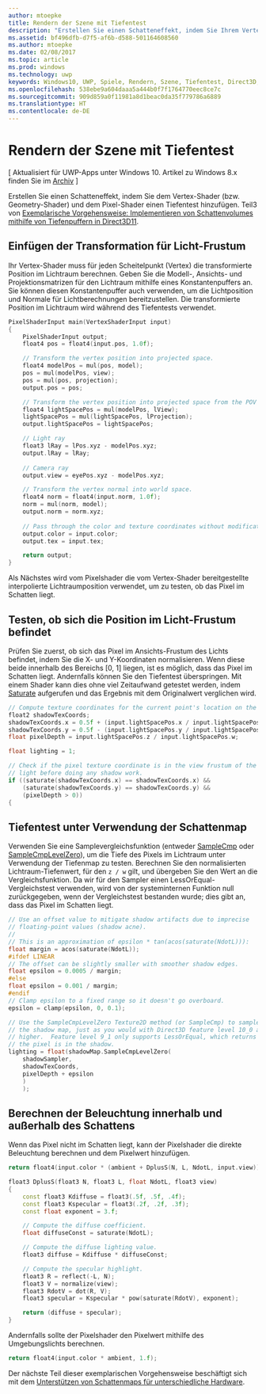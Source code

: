 ```yaml
---
author: mtoepke
title: Rendern der Szene mit Tiefentest
description: "Erstellen Sie einen Schatteneffekt, indem Sie Ihrem Vertexshader (bzw. Geometrieshader) und dem Pixelshader einen Tiefentest hinzufügen."
ms.assetid: bf496dfb-d7f5-af6b-d588-501164608560
ms.author: mtoepke
ms.date: 02/08/2017
ms.topic: article
ms.prod: windows
ms.technology: uwp
keywords: Windows10, UWP, Spiele, Rendern, Szene, Tiefentest, Direct3D, Schatten
ms.openlocfilehash: 538ebe9a604daaa5a444b0f7f1764770eec8ce7c
ms.sourcegitcommit: 909d859a0f11981a8d1beac0da35f779786a6889
ms.translationtype: HT
ms.contentlocale: de-DE
---
```

# <a name="render-the-scene-with-depth-testing"></a>Rendern der Szene mit Tiefentest


\[ Aktualisiert für UWP-Apps unter Windows 10. Artikel zu Windows 8.x finden Sie im [Archiv](http://go.microsoft.com/fwlink/p/?linkid=619132) \]


Erstellen Sie einen Schatteneffekt, indem Sie dem Vertex-Shader (bzw. Geometry-Shader) und dem Pixel-Shader einen Tiefentest hinzufügen. Teil3 von [Exemplarische Vorgehensweise: Implementieren von Schattenvolumes mithilfe von Tiefenpuffern in Direct3D11](implementing-depth-buffers-for-shadow-mapping.md).

## <a name="include-transformation-for-light-frustum"></a>Einfügen der Transformation für Licht-Frustum


Ihr Vertex-Shader muss für jeden Scheitelpunkt (Vertex) die transformierte Position im Lichtraum berechnen. Geben Sie die Modell-, Ansichts- und Projektionsmatrizen für den Lichtraum mithilfe eines Konstantenpuffers an. Sie können diesen Konstantenpuffer auch verwenden, um die Lichtposition und Normale für Lichtberechnungen bereitzustellen. Die transformierte Position im Lichtraum wird während des Tiefentests verwendet.

```cpp
PixelShaderInput main(VertexShaderInput input)
{
    PixelShaderInput output;
    float4 pos = float4(input.pos, 1.0f);

    // Transform the vertex position into projected space.
    float4 modelPos = mul(pos, model);
    pos = mul(modelPos, view);
    pos = mul(pos, projection);
    output.pos = pos;

    // Transform the vertex position into projected space from the POV of the light.
    float4 lightSpacePos = mul(modelPos, lView);
    lightSpacePos = mul(lightSpacePos, lProjection);
    output.lightSpacePos = lightSpacePos;

    // Light ray
    float3 lRay = lPos.xyz - modelPos.xyz;
    output.lRay = lRay;
    
    // Camera ray
    output.view = eyePos.xyz - modelPos.xyz;

    // Transform the vertex normal into world space.
    float4 norm = float4(input.norm, 1.0f);
    norm = mul(norm, model);
    output.norm = norm.xyz;
    
    // Pass through the color and texture coordinates without modification.
    output.color = input.color;
    output.tex = input.tex;

    return output;
}
```

Als Nächstes wird vom Pixelshader die vom Vertex-Shader bereitgestellte interpolierte Lichtraumposition verwendet, um zu testen, ob das Pixel im Schatten liegt.

## <a name="test-whether-the-position-is-in-the-light-frustum"></a>Testen, ob sich die Position im Licht-Frustum befindet


Prüfen Sie zuerst, ob sich das Pixel im Ansichts-Frustum des Lichts befindet, indem Sie die X- und Y-Koordinaten normalisieren. Wenn diese beide innerhalb des Bereichs \[0, 1\] liegen, ist es möglich, dass das Pixel im Schatten liegt. Andernfalls können Sie den Tiefentest überspringen. Mit einem Shader kann dies ohne viel Zeitaufwand getestet werden, indem [Saturate](https://msdn.microsoft.com/library/windows/desktop/hh447231) aufgerufen und das Ergebnis mit dem Originalwert verglichen wird.

```cpp
// Compute texture coordinates for the current point's location on the shadow map.
float2 shadowTexCoords;
shadowTexCoords.x = 0.5f + (input.lightSpacePos.x / input.lightSpacePos.w * 0.5f);
shadowTexCoords.y = 0.5f - (input.lightSpacePos.y / input.lightSpacePos.w * 0.5f);
float pixelDepth = input.lightSpacePos.z / input.lightSpacePos.w;

float lighting = 1;

// Check if the pixel texture coordinate is in the view frustum of the 
// light before doing any shadow work.
if ((saturate(shadowTexCoords.x) == shadowTexCoords.x) &&
    (saturate(shadowTexCoords.y) == shadowTexCoords.y) &&
    (pixelDepth > 0))
{
```

## <a name="depth-test-against-the-shadow-map"></a>Tiefentest unter Verwendung der Schattenmap


Verwenden Sie eine Samplevergleichsfunktion (entweder [SampleCmp](https://msdn.microsoft.com/library/windows/desktop/bb509696) oder [SampleCmpLevelZero](https://msdn.microsoft.com/library/windows/desktop/bb509697)), um die Tiefe des Pixels im Lichtraum unter Verwendung der Tiefenmap zu testen. Berechnen Sie den normalisierten Lichtraum-Tiefenwert, für den `z / w` gilt, und übergeben Sie den Wert an die Vergleichsfunktion. Da wir für den Sampler einen LessOrEqual-Vergleichstest verwenden, wird von der systeminternen Funktion null zurückgegeben, wenn der Vergleichstest bestanden wurde; dies gibt an, dass das Pixel im Schatten liegt.

```cpp
// Use an offset value to mitigate shadow artifacts due to imprecise 
// floating-point values (shadow acne).
//
// This is an approximation of epsilon * tan(acos(saturate(NdotL))):
float margin = acos(saturate(NdotL));
#ifdef LINEAR
// The offset can be slightly smaller with smoother shadow edges.
float epsilon = 0.0005 / margin;
#else
float epsilon = 0.001 / margin;
#endif
// Clamp epsilon to a fixed range so it doesn't go overboard.
epsilon = clamp(epsilon, 0, 0.1);

// Use the SampleCmpLevelZero Texture2D method (or SampleCmp) to sample from 
// the shadow map, just as you would with Direct3D feature level 10_0 and
// higher.  Feature level 9_1 only supports LessOrEqual, which returns 0 if
// the pixel is in the shadow.
lighting = float(shadowMap.SampleCmpLevelZero(
    shadowSampler,
    shadowTexCoords,
    pixelDepth + epsilon
    )
    );
```

## <a name="compute-lighting-in-or-out-of-shadow"></a>Berechnen der Beleuchtung innerhalb und außerhalb des Schattens


Wenn das Pixel nicht im Schatten liegt, kann der Pixelshader die direkte Beleuchtung berechnen und dem Pixelwert hinzufügen.

```cpp
return float4(input.color * (ambient + DplusS(N, L, NdotL, input.view)), 1.f);
```

```cpp
float3 DplusS(float3 N, float3 L, float NdotL, float3 view)
{
    const float3 Kdiffuse = float3(.5f, .5f, .4f);
    const float3 Kspecular = float3(.2f, .2f, .3f);
    const float exponent = 3.f;

    // Compute the diffuse coefficient.
    float diffuseConst = saturate(NdotL);

    // Compute the diffuse lighting value.
    float3 diffuse = Kdiffuse * diffuseConst;

    // Compute the specular highlight.
    float3 R = reflect(-L, N);
    float3 V = normalize(view);
    float3 RdotV = dot(R, V);
    float3 specular = Kspecular * pow(saturate(RdotV), exponent);

    return (diffuse + specular);
}
```

Andernfalls sollte der Pixelshader den Pixelwert mithilfe des Umgebungslichts berechnen.

```cpp
return float4(input.color * ambient, 1.f);
```

Der nächste Teil dieser exemplarischen Vorgehensweise beschäftigt sich mit dem [Unterstützen von Schattenmaps für unterschiedliche Hardware](target-a-range-of-hardware.md).

 

 




